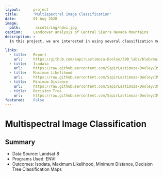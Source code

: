 ```yaml
---
layout:      project
title:       "Multispectral Image Classification"
date:        01 Aug 2020
image:
  path:       assets/img/ndvi.jpg
caption:     Landcover analysis of Central Sierra Nevada Mountains
description: >
  In this project, we are interested in using several classification methods to classify the water, agricultural, snow, ice, forest, bedrock, desert, and urban land cover types. By employing multiple classification methods we can determine which method is best for the region and the land cover types we are interested in. 

links:
  - title:   Report
    url:     https://github.com/SapirLastimoza-Dooley/390_labs/blob/main/multispectral_imagery/Reports/multispectral_imagery.pdf
  - title:   Isodata
    url:     https://raw.githubusercontent.com/SapirLastimoza-Dooley/390_labs/main/multispectral_imagery/Figures/isodata.jpg
  - title:   Maximum Likelihood
    url:     https://raw.githubusercontent.com/SapirLastimoza-Dooley/390_labs/main/multispectral_imagery/Figures/maximum_likelyhood.jpg
  - title:   Minimum Distance
    url:     https://raw.githubusercontent.com/SapirLastimoza-Dooley/390_labs/main/multispectral_imagery/Figures/minimum_distance.jpg
  - title:   Decision Tree
    url:     https://raw.githubusercontent.com/SapirLastimoza-Dooley/390_labs/main/multispectral_imagery/Figures/decision_tree.jpg
featured:    False
---
```

# Multispectral Image Classification

## Summary
* Data Source: Landsat 8
* Programs Used: ENVI
* Outcomes: Isodata, Maximum Likelihood, Minimum Distance, Decision Tree Classification Maps
